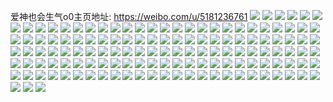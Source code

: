 爱神也会生气o0主页地址: https://weibo.com/u/5181236761 
![](https://wx4.sinaimg.cn/mw2000/005EDWmRly1h2ejzyd12vj31ca1se4qp.jpg) 
![](https://wx4.sinaimg.cn/mw2000/005EDWmRly1h2ejzzbrknj31o02801ky.jpg) 
![](https://wx4.sinaimg.cn/mw2000/005EDWmRly1h2ejzyn4h0j30lc0sgaii.jpg) 
![](https://wx4.sinaimg.cn/mw2000/005EDWmRly1h2ejzxwuz8j30mz0uon7r.jpg) 
![](https://wx4.sinaimg.cn/mw2000/005EDWmRly1h2ek013fw2j32c02c01ky.jpg) 
![](https://wx4.sinaimg.cn/mw2000/005EDWmRly1h2ek02ak3jj32c03407wj.jpg) 
![](https://wx4.sinaimg.cn/mw2000/005EDWmRly1h098op8ko2j31o0280kjm.jpg) 
![](https://wx4.sinaimg.cn/mw2000/005EDWmRly1h098omz02rj31o0280x6q.jpg) 
![](https://wx4.sinaimg.cn/mw2000/005EDWmRly1gybstzxk9wj31o0280e81.jpg) 
![](https://wx4.sinaimg.cn/mw2000/005EDWmRly1gybstz2ikoj31o0280e81.jpg) 
![](https://wx4.sinaimg.cn/mw2000/005EDWmRly1gybsty9ynzj31o0280b29.jpg) 
![](https://wx4.sinaimg.cn/mw2000/005EDWmRly1gx6krn9bruj31o0280e81.jpg) 
![](https://wx4.sinaimg.cn/mw2000/005EDWmRly1gx6krmfbdij31o0280u0x.jpg) 
![](https://wx4.sinaimg.cn/mw2000/005EDWmRgy1grre1jdz24j33402c04qr.jpg) 
![](https://wx4.sinaimg.cn/mw2000/005EDWmRgy1grre1lgcl8j32c0340u0y.jpg) 
![](https://wx4.sinaimg.cn/mw2000/005EDWmRgy1grre1nufxuj32c0340kjn.jpg) 
![](https://wx4.sinaimg.cn/mw2000/005EDWmRly1gqczc6647qj32c0340npg.jpg) 
![](https://wx4.sinaimg.cn/mw2000/005EDWmRly1gqczc7gedbj32c0340npf.jpg) 
![](https://wx4.sinaimg.cn/mw2000/005EDWmRly1gq9hekcxlmj31sc1sc4qp.jpg) 
![](https://wx4.sinaimg.cn/mw2000/005EDWmRly1gpicktaahyj31o020x7wi.jpg) 
![](https://wx4.sinaimg.cn/mw2000/005EDWmRly1gnnjreb76xj31o0280hdt.jpg) 
![](https://wx4.sinaimg.cn/mw2000/005EDWmRly1gnnjrfbcjzj31o0280hdu.jpg) 
![](https://wx4.sinaimg.cn/mw2000/005EDWmRly1gnar0xkei5j30kv113dl8.jpg) 
![](https://wx4.sinaimg.cn/mw2000/005EDWmRly1gmqicu2d7xj32c02c04qp.jpg) 
![](https://wx4.sinaimg.cn/mw2000/005EDWmRly1gmqicvb2d3j31vb1vbnee.jpg) 
![](https://wx4.sinaimg.cn/mw2000/005EDWmRgy1gm7kf8ucmpj32c02c0qv5.jpg) 
![](https://wx4.sinaimg.cn/mw2000/005EDWmRgy1gm7kfceahyj31o01o0b29.jpg) 
![](https://wx4.sinaimg.cn/mw2000/005EDWmRgy1gm7kffj5o6j31o01o0kjl.jpg) 
![](https://wx4.sinaimg.cn/mw2000/005EDWmRgy1gm7kfl3evtj31o0280u0y.jpg) 
![](https://wx4.sinaimg.cn/mw2000/005EDWmRgy1gm7kfpzbzcj33402c0e81.jpg) 
![](https://wx4.sinaimg.cn/mw2000/005EDWmRgy1gm7kfnti12j32c02c0b2a.jpg) 
![](https://wx4.sinaimg.cn/mw2000/005EDWmRgy1glf0kqzehqj32c0340e83.jpg) 
![](https://wx4.sinaimg.cn/mw2000/005EDWmRgy1glf0kszpdlj33402c0u0x.jpg) 
![](https://wx4.sinaimg.cn/mw2000/005EDWmRgy1glf0kvwctmj33402c0hdu.jpg) 
![](https://wx4.sinaimg.cn/mw2000/005EDWmRgy1glf0l0ljuvj32302s14qp.jpg) 
![](https://wx4.sinaimg.cn/mw2000/005EDWmRgy1glf0l2d0vaj32c02c0e82.jpg) 
![](https://wx4.sinaimg.cn/mw2000/005EDWmRgy1glf0l2wz6jj30n01a07ly.jpg) 
![](https://wx4.sinaimg.cn/mw2000/005EDWmRgy1glf0l3hlydj30n01a0qcz.jpg) 
![](https://wx4.sinaimg.cn/mw2000/005EDWmRgy1glf0ldnsp0j30n01aynf4.jpg) 
![](https://wx4.sinaimg.cn/mw2000/005EDWmRgy1glf0m2a024j30n01a0dvw.jpg) 
![](https://wx4.sinaimg.cn/mw2000/005EDWmRgy1gjmz8k8yk1j31o01o0kjl.jpg) 
![](https://wx4.sinaimg.cn/mw2000/005EDWmRgy1gjmz8kuov5j32c02c04qp.jpg) 
![](https://wx4.sinaimg.cn/mw2000/005EDWmRgy1gjf6i1jsh2j32c02c0u0y.jpg) 
![](https://wx4.sinaimg.cn/mw2000/005EDWmRgy1gjf6i2zg81j32c02c0x6p.jpg) 
![](https://wx4.sinaimg.cn/mw2000/005EDWmRgy1gjf6hzc4uuj32c02c0u0y.jpg) 
![](https://wx4.sinaimg.cn/mw2000/005EDWmRgy1gjf6i5tnisj31o01o0b2a.jpg) 
![](https://wx4.sinaimg.cn/mw2000/005EDWmRgy1gjf6i9j84tj32bc2bchdv.jpg) 
![](https://wx4.sinaimg.cn/mw2000/005EDWmRgy1gjf6i43n93j31o0280b29.jpg) 
![](https://wx4.sinaimg.cn/mw2000/005EDWmRgy1gjf6i79ix3j31iq1ipu0x.jpg) 
![](https://wx4.sinaimg.cn/mw2000/005EDWmRgy1gjf6ibt025j32c02c01kz.jpg) 
![](https://wx4.sinaimg.cn/mw2000/005EDWmRgy1gjf6hx67e6j32801o04qq.jpg) 
![](https://wx4.sinaimg.cn/mw2000/005EDWmRgy1gjf6keikngj30u00u04qp.jpg) 
![](https://wx4.sinaimg.cn/mw2000/005EDWmRgy1gjf6iu92foj31o01o0b2a.jpg) 
![](https://wx4.sinaimg.cn/mw2000/005EDWmRgy1gjf6isgd2uj31o01o0hdu.jpg) 
![](https://wx4.sinaimg.cn/mw2000/005EDWmRgy1gj2k1nleloj32oq1d7qv6.jpg) 
![](https://wx4.sinaimg.cn/mw2000/005EDWmRgy1gj2k1mi8iij31lc1lcqv6.jpg) 
![](https://wx4.sinaimg.cn/mw2000/005EDWmRgy1gj2k2855wcj31sw0slb2a.jpg) 
![](https://wx4.sinaimg.cn/mw2000/005EDWmRly1gi5hf64mjfj32c0340b2c.jpg) 
![](https://wx4.sinaimg.cn/mw2000/005EDWmRly1gi5hf4a5loj31hs1g6kjl.jpg) 
![](https://wx4.sinaimg.cn/mw2000/005EDWmRly1gi5hf3pg28j31o01o0hdu.jpg) 
![](https://wx4.sinaimg.cn/mw2000/005EDWmRly1gi5hf4wrtxj31o01o0x6p.jpg) 
![](https://wx4.sinaimg.cn/mw2000/005EDWmRgy1ghj4eundftj30u00u0144.jpg) 
![](https://wx4.sinaimg.cn/mw2000/005EDWmRgy1ghj4erqf9tj30u00u0akw.jpg) 
![](https://wx4.sinaimg.cn/mw2000/005EDWmRgy1ghj4esrhlzj30u00u0wph.jpg) 
![](https://wx4.sinaimg.cn/mw2000/005EDWmRgy1ghj4etf9pbj30u00u0n97.jpg) 
![](https://wx4.sinaimg.cn/mw2000/005EDWmRgy1ghj4eu34t7j30u00u04ax.jpg) 
![](https://wx4.sinaimg.cn/mw2000/005EDWmRgy1ghj4ev83ioj30n00vmago.jpg) 
![](https://wx4.sinaimg.cn/mw2000/005EDWmRgy1gfjtr9miwoj30u00u0k01.jpg) 
![](https://wx4.sinaimg.cn/mw2000/005EDWmRgy1gfjtrbgg43j30u00u07dy.jpg) 
![](https://wx4.sinaimg.cn/mw2000/005EDWmRgy1gf1gz1dp4ej31400u00wn.jpg) 
![](https://wx4.sinaimg.cn/mw2000/005EDWmRgy1gf1gz2qqarj31400u0q97.jpg) 
![](https://wx4.sinaimg.cn/mw2000/005EDWmRgy1gf1gz3ilp3j30u00u0q74.jpg) 
![](https://wx4.sinaimg.cn/mw2000/005EDWmRly1gej6j3u2iej30u00u01kx.jpg) 
![](https://wx4.sinaimg.cn/mw2000/005EDWmRly1gec86pxd0qj31o01o0kjl.jpg) 
![](https://wx4.sinaimg.cn/mw2000/005EDWmRly1gec86o587aj31sc2ds4qp.jpg) 
![](https://wx4.sinaimg.cn/mw2000/005EDWmRly1ge4tvhyguzj31o01o0kjl.jpg) 
![](https://wx4.sinaimg.cn/mw2000/005EDWmRly1ge4tvha2olj31o01o0npd.jpg) 
![](https://wx4.sinaimg.cn/mw2000/005EDWmRly1gdr79rib0kj31yk1ykb29.jpg) 
![](https://wx4.sinaimg.cn/mw2000/005EDWmRly1gdr79yqifoj31o01o0qv5.jpg) 
![](https://wx4.sinaimg.cn/mw2000/005EDWmRly1gdinb8p5cij31o01o0hdt.jpg) 
![](https://wx4.sinaimg.cn/mw2000/005EDWmRly1gdinb7hza5j31o01o0x6p.jpg) 
![](https://wx4.sinaimg.cn/mw2000/005EDWmRly1gdinb8695hj31o01o0b29.jpg) 
![](https://wx4.sinaimg.cn/mw2000/005EDWmRly1gdinb62qroj31o01o01ky.jpg) 
![](https://wx4.sinaimg.cn/mw2000/005EDWmRly1gdinb9k6svj31o0280x0h.jpg) 
![](https://wx4.sinaimg.cn/mw2000/005EDWmRly1gdinb6rj28j31o01o0u0x.jpg) 
![](https://wx4.sinaimg.cn/mw2000/005EDWmRly1gd4575mmh4j32c025oe82.jpg) 
![](https://wx4.sinaimg.cn/mw2000/005EDWmRly1gd30k3xzmwj33402c0u0z.jpg) 
![](https://wx4.sinaimg.cn/mw2000/005EDWmRly1gd30k58iqlj32bc334kjo.jpg) 
![](https://wx4.sinaimg.cn/mw2000/005EDWmRly1gd30k2j3huj33282aonpg.jpg) 
![](https://wx4.sinaimg.cn/mw2000/005EDWmRly1gd30lrg0kzj32801o0e83.jpg) 
![](https://wx4.sinaimg.cn/mw2000/005EDWmRly1gd30oe8a14j33402c0e81.jpg) 
![](https://wx4.sinaimg.cn/mw2000/005EDWmRly1gd30lt8g06j3280280b2a.jpg) 
![](https://wx4.sinaimg.cn/mw2000/005EDWmRly1gd30luzeryj32801o0e82.jpg) 
![](https://wx4.sinaimg.cn/mw2000/005EDWmRly1gd30lmy0hcj30oc0r2mzh.jpg) 
![](https://wx4.sinaimg.cn/mw2000/005EDWmRly1gd30lwviekj32801o0hdu.jpg) 
![](https://wx4.sinaimg.cn/mw2000/005EDWmRly1gcmgzzj8e6j31o01o0u0x.jpg) 
![](https://wx4.sinaimg.cn/mw2000/005EDWmRly1gcmgzx63zhj30ij0ijmzk.jpg) 
![](https://wx4.sinaimg.cn/mw2000/005EDWmRly1gcmgzxlttej3280280u0x.jpg) 
![](https://wx4.sinaimg.cn/mw2000/005EDWmRly1gcmgzy7x7rj3140140kjl.jpg) 
![](https://wx4.sinaimg.cn/mw2000/005EDWmRly1gcmgzyov0nj31o01o0qv5.jpg) 
![](https://wx4.sinaimg.cn/mw2000/005EDWmRly1gcmgzzwp1xj30mu0mu12p.jpg) 
![](https://wx4.sinaimg.cn/mw2000/005EDWmRly1gcljh6uu3uj31o0280dvz.jpg) 
![](https://wx4.sinaimg.cn/mw2000/005EDWmRly1gcljh6ezltj31o0280e20.jpg) 
![](https://wx4.sinaimg.cn/mw2000/005EDWmRly1gcljh7cwmpj31o0280x6p.jpg) 
![](https://wx4.sinaimg.cn/mw2000/005EDWmRly1gc6mv55u56j32c02c0npf.jpg) 
![](https://wx4.sinaimg.cn/mw2000/005EDWmRly1gc6mv5qc6bj30mz0regws.jpg) 
![](https://wx4.sinaimg.cn/mw2000/005EDWmRly1gc6mv2gtouj32c02c0qv6.jpg) 
![](https://wx4.sinaimg.cn/mw2000/005EDWmRly1gc6mv6t0hvj33412c0x6r.jpg) 
![](https://wx4.sinaimg.cn/mw2000/005EDWmRly1gc6mvce1y4j32pg1wwb29.jpg) 
![](https://wx4.sinaimg.cn/mw2000/005EDWmRly1gc6mv79z3zj30n00n07dc.jpg) 
![](https://wx4.sinaimg.cn/mw2000/005EDWmRly1gc6mv7tktmj32c02c0npe.jpg) 
![](https://wx4.sinaimg.cn/mw2000/005EDWmRly1gc6mvag9fcj32c02c01kz.jpg) 
![](https://wx4.sinaimg.cn/mw2000/005EDWmRly1gc6mvblyf6j32c02c0e83.jpg) 
![](https://wx4.sinaimg.cn/mw2000/005EDWmRly1gby8fnh6i3j31l91zkb29.jpg) 
![](https://wx4.sinaimg.cn/mw2000/005EDWmRly1gby8fmippjj31l91mvb29.jpg) 
![](https://wx4.sinaimg.cn/mw2000/005EDWmRly1gby8flmwdoj31l91zk4qq.jpg) 
![](https://wx4.sinaimg.cn/mw2000/005EDWmRly1gby8fmxnu8j31h01h9kgz.jpg) 
![](https://wx4.sinaimg.cn/mw2000/005EDWmRly1gby8foq9rqj31ij1im1kx.jpg) 
![](https://wx4.sinaimg.cn/mw2000/005EDWmRly1gby8fo4jmuj31l91zk7wh.jpg) 
![](https://wx4.sinaimg.cn/mw2000/005EDWmRly1gblhw0uxk2j31o01o04qp.jpg) 
![](https://wx4.sinaimg.cn/mw2000/005EDWmRly1gblhyg2icqj30u00u0e28.jpg) 
![](https://wx4.sinaimg.cn/mw2000/005EDWmRly1gblhw1mjduj31o01o0qv5.jpg) 
![](https://wx4.sinaimg.cn/mw2000/005EDWmRly1gblhw24x1bj31o0280u0x.jpg) 
![](https://wx4.sinaimg.cn/mw2000/005EDWmRly1gblhw0cti4j31hn1hne81.jpg) 
![](https://wx4.sinaimg.cn/mw2000/005EDWmRly1gblhw2s3oij31o0280x6p.jpg) 
![](https://wx4.sinaimg.cn/mw2000/005EDWmRly1gar7sei3qoj31v5267b29.jpg) 
![](https://wx4.sinaimg.cn/mw2000/005EDWmRly1gar7sewr1tj30hs0opadc.jpg) 
![](https://wx4.sinaimg.cn/mw2000/005EDWmRly1gar7sgb1lej33402c0npe.jpg) 
![](https://wx4.sinaimg.cn/mw2000/005EDWmRly1gar7sfcpb8j32c03404qp.jpg) 
![](https://wx4.sinaimg.cn/mw2000/005EDWmRly1gam009wa9vj32c03401ky.jpg) 
![](https://wx4.sinaimg.cn/mw2000/005EDWmRly1gam00c9uzyj32c0340x6s.jpg) 
![](https://wx4.sinaimg.cn/mw2000/005EDWmRgy1g7n1yiuy64j33402c0kjm.jpg) 
![](https://wx4.sinaimg.cn/mw2000/005EDWmRgy1g7n2041zqkj31400u0abf.jpg) 
![](https://wx4.sinaimg.cn/mw2000/005EDWmRgy1g7n1yk9buyj32c0340qv5.jpg) 

